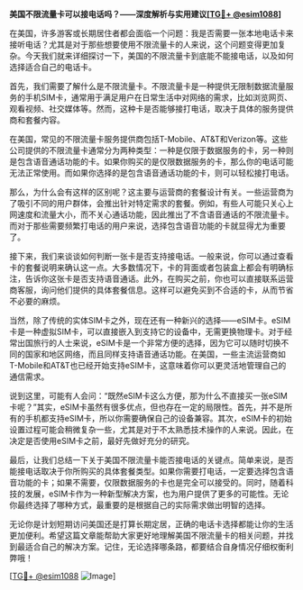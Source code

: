 **美国不限流量卡可以接电话吗？——深度解析与实用建议[[TG💪+ @esim1088](https://t.me/s/esim1088)]**

在美国，许多游客或长期居住者都会面临一个问题：我是否需要一张本地电话卡来接听电话？尤其是对于那些想要使用不限流量卡的人来说，这个问题变得更加复杂。今天我们就来详细探讨一下，美国的不限流量卡到底能不能接电话，以及如何选择适合自己的电话卡。

首先，我们需要了解什么是不限流量卡。不限流量卡是一种提供无限制数据流量服务的手机SIM卡，通常用于满足用户在日常生活中对网络的需求，比如浏览网页、观看视频、社交媒体等。然而，这种卡是否能够接打电话，取决于具体的服务提供商和套餐内容。

在美国，常见的不限流量卡服务提供商包括T-Mobile、AT&T和Verizon等。这些公司提供的不限流量卡通常分为两种类型：一种是仅限于数据服务的卡，另一种则是包含语音通话功能的卡。如果你购买的是仅限数据服务的卡，那么你的电话可能无法正常使用。而如果你选择的是包含语音通话功能的卡，则可以轻松接打电话。

那么，为什么会有这样的区别呢？这主要与运营商的套餐设计有关。一些运营商为了吸引不同的用户群体，会推出针对特定需求的套餐。例如，有些人可能只关心上网速度和流量大小，而不关心通话功能，因此推出了不含语音通话的不限流量卡。而对于那些需要频繁打电话的用户来说，选择包含语音功能的卡就显得尤为重要了。

接下来，我们来谈谈如何判断一张卡是否支持接电话。一般来说，你可以通过查看卡的套餐说明来确认这一点。大多数情况下，卡的背面或者包装盒上都会有明确标注，告诉你这张卡是否支持语音通话。此外，在购买之前，你也可以直接联系运营商客服，询问他们提供的具体套餐信息。这样可以避免买到不合适的卡，从而节省不必要的麻烦。

当然，除了传统的实体SIM卡之外，现在还有一种新兴的选择——eSIM卡。eSIM卡是一种虚拟SIM卡，可以直接嵌入到支持它的设备中，无需更换物理卡。对于经常出国旅行的人士来说，eSIM卡是一个非常方便的选择，因为它可以随时切换不同的国家和地区网络，而且同样支持语音通话功能。在美国，一些主流运营商如T-Mobile和AT&T也已经开始支持eSIM卡，这意味着你可以更灵活地管理自己的通信需求。

说到这里，可能有人会问：“既然eSIM卡这么方便，那为什么不直接买一张eSIM卡呢？”其实，eSIM卡虽然有很多优点，但也存在一定的局限性。首先，并不是所有的手机都支持eSIM卡，所以你需要确保自己的设备兼容。其次，eSIM卡的初始设置过程可能会稍微复杂一些，尤其是对于不太熟悉技术操作的人来说。因此，在决定是否使用eSIM卡之前，最好先做好充分的研究。

最后，让我们总结一下关于美国不限流量卡能否接电话的关键点。简单来说，是否能接电话取决于你所购买的具体套餐类型。如果你需要打电话，一定要选择包含语音功能的卡；如果不需要，仅限数据服务的卡也是完全可以接受的。同时，随着科技的发展，eSIM卡作为一种新型解决方案，也为用户提供了更多的可能性。无论你最终选择了哪种方式，最重要的是根据自己的实际需求做出明智的选择。

无论你是计划短期访问美国还是打算长期定居，正确的电话卡选择都能让你的生活更加便利。希望这篇文章能帮助大家更好地理解美国不限流量卡的相关问题，并找到最适合自己的解决方案。记住，无论选择哪条路，都要结合自身情况仔细权衡利弊哦！

[[TG💪+ @esim1088](https://t.me/s/esim1088) ![Image](https://i.postimg.cc/4NQfJmqS/Snipaste-2025-05-13-00-14-12.png)]